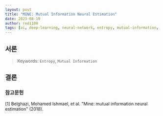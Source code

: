 ```yaml
---
layout: post
title: "MINE: Mutual Information Neural Estimation"
date: 2023-08-19
author: red1108
tags: [ai, deep-learning, neural-network, entropy, mutual-information, information-theory]
---
```


## 서론

> Keywords: `Entropy`, `Mutual Information`

## 결론


### 참고문헌

[1] Belghazi, Mohamed Ishmael, et al. "Mine: mutual information neural estimation" (2018).